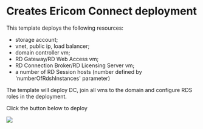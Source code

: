 # Creates Ericom Connect deployment

This template deploys the following resources:

<ul><li>storage account;</li><li>vnet, public ip, load balancer;</li><li>domain controller vm;</li><li>RD Gateway/RD Web Access vm;</li><li>RD Connection Broker/RD Licensing Server vm;</li><li>a number of RD Session hosts (number defined by 'numberOfRdshInstances' parameter)</li></ul>

The template will deploy DC, join all vms to the domain and configure RDS roles in the deployment.

Click the button below to deploy

<a href="https://portal.azure.com/#create/Microsoft.Template/uri/https%3A%2F%2Fraw.githubusercontent.com%2FErezPasternak%2Fazure-quickstart-templates%2FEricomConnect%2Fec-deployment%2Fazuredeploy.json" target="_blank">
    <img src="http://azuredeploy.net/deploybutton.png"/>
</a>
